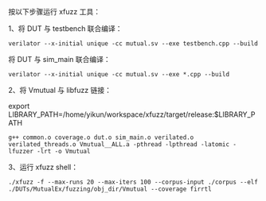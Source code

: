 
按以下步骤运行 xfuzz 工具：

1、将 DUT 与 testbench 联合编译：
```
verilator --x-initial unique -cc mutual.sv --exe testbench.cpp --build
```

将 DUT 与 sim_main 联合编译：
```
verilator --x-initial unique -cc mutual.sv --exe *.cpp --build
```

2、将 Vmutual 与 libfuzz 链接：

export LIBRARY_PATH=/home/yikun/workspace/xfuzz/target/release:$LIBRARY_PATH

```
g++ common.o coverage.o dut.o sim_main.o verilated.o verilated_threads.o Vmutual__ALL.a -pthread -lpthread -latomic -lfuzzer -lrt -o Vmutual
```

3、运行 xfuzz shell：
```
./xfuzz -f --max-runs 20 --max-iters 100 --corpus-input ./corpus --elf ./DUTs/MutualEx/fuzzing/obj_dir/Vmutual --coverage firrtl
```
